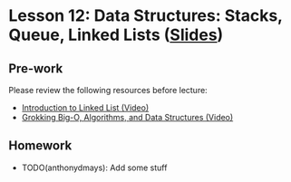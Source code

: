 # Lesson 12: Data Structures: Stacks, Queue, Linked Lists ([Slides](https://code-differently.github.io/code-differently-25-q1/slides/#/lesson_12))

## Pre-work

Please review the following resources before lecture:

* [Introduction to Linked List (Video)](https://www.youtube.com/watch?v=R9PTBwOzceo)
* [Grokking Big-O, Algorithms, and Data Structures (Video)](https://www.youtube.com/watch?v=hwwxGE7yJiM)

## Homework

- TODO(anthonydmays): Add some stuff